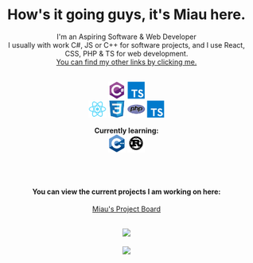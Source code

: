 <h1 align="center"> How's it going guys, it's Miau here. </h1>

<p align="center">
  I'm an Aspiring Software & Web Developer<br>
  I usually with work C#, JS or C++ for software projects, and I use React, CSS, PHP & TS for web development.<br>
  <a href="https://linktr.ee/miau">You can find my other links by clicking me.</a>
  <br><br>
</p>

<p align="center">
  <img src="https://github.com/devicons/devicon/blob/master/icons/csharp/csharp-original.svg" width=35>
  <img src="https://github.com/devicons/devicon/blob/master/icons/typescript/typescript-original.svg" width=35>
  <br>

  <img src="https://github.com/devicons/devicon/blob/master/icons/react/react-original.svg" width=35>
  <img src="https://github.com/devicons/devicon/blob/master/icons/css3/css3-original.svg" width=35>
  <img src="https://github.com/devicons/devicon/blob/master/icons/php/php-original.svg" width=35>
  <img src="https://github.com/devicons/devicon/blob/master/icons/typescript/typescript-original.svg" width=35>
  <br>
</p>
  
<p align="center">
  <strong>Currently learning:</strong>
  <br>
  <img src="https://github.com/devicons/devicon/blob/master/icons/cplusplus/cplusplus-original.svg" width=35>
  <img src="https://github.com/devicons/devicon/blob/master/icons/rust/rust-plain.svg" width=35>
</p>
<br><br>

<h4 align="center">You can view the current projects I am working on here:</h4>
<p align="center">
    <a href="https://trello.com/b/p2rmvn8b/project-board">Miau's Project Board</a>
    <br><br>
</p>

<p align="center">
  <img src="https://github-readme-stats.vercel.app/api?username=notmiauu&show_icons=true&theme=omni">
  <br><br>
  <img src="https://github-readme-stats.vercel.app/api/top-langs/?username=notmiauu&layout=compact&theme=omni">
</p>


<!--
**notmiauu/notmiauu** is a ✨ _special_ ✨ repository because its `README.md` (this file) appears on your GitHub profile.

Here are some ideas to get you started:

- 🔭 I’m currently working on ...
- 🌱 I’m currently learning ...
- 👯 I’m looking to collaborate on ...
- 🤔 I’m looking for help with ...
- 💬 Ask me about ...
- 📫 How to reach me: ...
- 😄 Pronouns: ...
- ⚡ Fun fact: ...
-->
